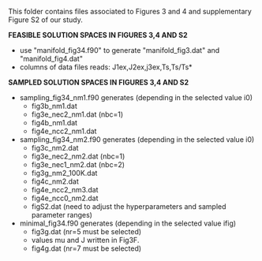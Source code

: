This folder contains files associated to Figures 3 and 4 and supplementary Figure S2 of our study.

**FEASIBLE SOLUTION SPACES IN FIGURES 3,4 AND S2**
- use "manifold_fig34.f90" to generate "manifold_fig3.dat" and "manifold_fig4.dat"
- columns of data files reads: J1ex,J2ex,j3ex,Ts,Ts/Ts*

**SAMPLED SOLUTION SPACES IN FIGURES 3,4 AND S2**
- sampling_fig34_nm1.f90 generates (depending in the selected value i0)
  - fig3b_nm1.dat
  - fig3e_nec2_nm1.dat (nbc=1) 
  - fig4b_nm1.dat
  - fig4e_ncc2_nm1.dat
- sampling_fig34_nm2.f90 generates (depending in the selected value i0)
  - fig3c_nm2.dat
  - fig3e_nec2_nm2.dat (nbc=1)
  - fig3e_nec1_nm2.dat (nbc=2)
  - fig3g_nm2_100K.dat
  - fig4c_nm2.dat
  - fig4e_ncc2_nm3.dat
  - fig4e_ncc0_nm2.dat
  - figS2.dat (need to adjust the hyperparameters and sampled parameter ranges)
- minimal_fig34.f90 generates (depending in the selected value ifig)
  - fig3g.dat (nr=5 must be selected)
  - values mu and J written in Fig3F.
  - fig4g.dat (nr=7 must be selected)
